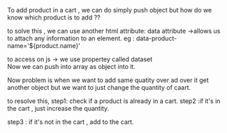 To add product in a cart ,
 we can do simply push object 
 but how do we know which product is to add ??

 to solve this , we can use another html attribute:
        data attribute ->allows us to attach any information  to an element.
        eg :  data-product-name='${product.name}'

 to access on js -> we use propertey called dataset    
 Now we can push into array as object into it.


Now problem is when we want to add same quatity over ad over it get another object but we want 
to just change the quantity of caart.

to resolve this,
   step1: check if a product is already in a cart.
   step2 :if it's in the cart , just increase the quantity.

  step3 : if it's not in the cart , add to the cart.